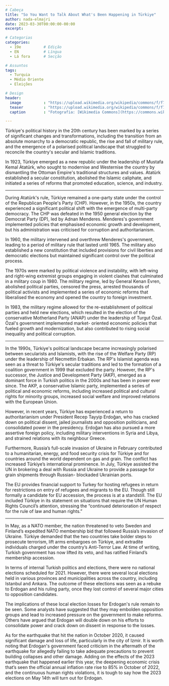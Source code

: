 ```yaml
---
# Cabeça
title: "So You Want to Talk About What's Been Happening in Türkiye"
author: nada-elmajri
date: 2023-03-30T00:00:00-00:00
excerpt:

# Categorias
categories:
  - 19e          # Edição
  - EN           # Língua
  - Lá fora      # Secção

# Assuntos
tags:
  - Turquia
  - Médio Oriente
  - Eleições

# Design
header:
  image          : "https://upload.wikimedia.org/wikipedia/commons/f/f7/Kemal_Kılıçdaroğlu_and_Recep_Tayyip_Erdoğan_VOA.jpg"
  teaser         : "https://upload.wikimedia.org/wikipedia/commons/f/f7/Kemal_Kılıçdaroğlu_and_Recep_Tayyip_Erdoğan_VOA.jpg"
  caption        : "Fotografia: [Wikimedia Commons](https://commons.wikimedia.org/wiki/File:Kemal_Kılıçdaroğlu_and_Recep_Tayyip_Erdoğan_VOA.jpg)"

---
```


Türkiye's political history in the 20th century has been marked by a series of significant changes and transformations, including the transition from an absolute monarchy to a democratic republic, the rise and fall of military rule, and the emergence of a polarised political landscape that struggled to reconcile the country's secular and Islamic traditions.

In 1923, Türkiye emerged as a new republic under the leadership of Mustafa Kemal Atatürk, who sought to modernise and Westernise the country by dismantling the Ottoman Empire's traditional structures and values. Atatürk established a secular constitution, abolished the Islamic caliphate, and initiated a series of reforms that promoted education, science, and industry.

---

During Atatürk's rule, Türkiye remained a one-party state under the control of the Republican People's Party (CHP). However, in the 1950s, the country experienced a significant political shift with the emergence of multi-party democracy. The CHP was defeated in the 1950 general election by the Democrat Party (DP), led by Adnan Menderes. Menderes's government implemented policies that emphasised economic growth and development, but his administration was criticised for corruption and authoritarianism.

In 1960, the military intervened and overthrew Menderes's government, leading to a period of military rule that lasted until 1965. The military also established a new constitution that included provisions for civil liberties and democratic elections but maintained significant control over the political process.

The 1970s were marked by political violence and instability, with left-wing and right-wing extremist groups engaging in violent clashes that culminated in a military coup in 1980. The military regime, led by General Kenan Evren, abolished political parties, censored the press, arrested thousands of political activists and implemented a series of economic reforms that liberalised the economy and opened the country to foreign investment.

In 1983, the military regime allowed for the re-establishment of political parties and held new elections, which resulted in the election of the conservative Motherland Party (ANAP) under the leadership of Turgut Özal. Özal's government implemented market- oriented economic policies that fueled growth and modernization, but also contributed to rising social inequality and political corruption.

---

In the 1990s, Türkiye's political landscape became increasingly polarised between secularists and Islamists, with the rise of the Welfare Party (RP) under the leadership of Necmettin Erbakan. The RP's Islamist agenda was seen as a threat to Türkiye's secular traditions and led to the formation of a coalition government in 1999 that excluded the party. However, the RP's successor, the Justice and Development Party (AKP), emerged as a dominant force in Turkish politics in the 2000s and has been in power ever since. The AKP, a conservative Islamic party, implemented a series of political and economic reforms, including increased political and cultural rights for minority groups, increased social welfare and improved relations with the European Union.

However, in recent years, Türkiye has experienced a return to authoritarianism under President Recep Tayyip Erdoğan, who has cracked down on political dissent, jailed journalists and opposition politicians, and consolidated power in the presidency. Erdoğan has also pursued a more assertive foreign policy, including military interventions in Syria and Libya, and strained relations with its neighbour Greece.

Furthermore, Russia’s full-scale invasion of Ukraine in February contributed to a humanitarian, energy, and food security crisis for Türkiye and for countries around the world dependent on gas and grain. The conflict has increased Türkiye’s international prominence. In July, Türkiye assisted the UN in brokering a deal with Russia and Ukraine to provide a passage for grain shipments through Russian- blockaded Ukrainian ports.

The EU provides financial support to Turkey for hosting refugees in return for restrictions on entry of refugees and migrants to the EU. Though still formally a candidate for EU accession, the process is at a standstill. The EU included Türkiye in its statement on situations that require the UN Human Rights Council’s attention, stressing the “continued deterioration of respect for the rule of law and human rights.”

---

In May, as a NATO member, the nation threatened to veto Sweden and Finland’s expedited NATO membership bid that followed Russia’s invasion of Ukraine. Türkiye demanded that the two countries take bolder steps to prosecute terrorism, lift arms embargoes on Türkiye, and extradite individuals charged under the country’s Anti-Terror Law. At time of writing, Turkish govenrment has now lifted its veto, and has ratified Finland’s membership accession.

In terms of internal Turkish politics and elections, there were no national elections scheduled for 2021. However, there were several local elections held in various provinces and municipalities across the country, including Istanbul and Ankara. The outcome of these elections was seen as a rebuke to Erdogan and his ruling party, once they lost control of several major cities to opposition candidates.

The implications of these local election losses for Erdogan's rule remain to be seen. Some analysts have suggested that they may embolden opposition groups and lead to increased pressure on the government to make reforms. Others have argued that Erdogan will double down on his efforts to consolidate power and crack down on dissent in response to the losses.

As for the earthquake that hit the nation in October 2020, it caused significant damage and loss of life, particularly in the city of Izmir. It is worth noting that Erdogan's government faced criticism in the aftermath of the earthquake for allegedly failing to take adequate precautions to prevent building collapses and other damage. Adding on the effects of the 2023 earthquake that happened earlier this year, the deepening economic crisis that’s seen the official annual inflation rate rise to 85% in October of 2022, and the continuous human rights violations, it is tough to say how the 2023 elections on May 14th will turn out for Erdogan.